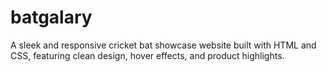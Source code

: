 # batgalary
A sleek and responsive cricket bat showcase website built with HTML and CSS, featuring clean design, hover effects, and product highlights.
